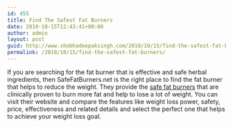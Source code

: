 ```yaml
---
id: 455
title: Find The Safest Fat Burners
date: 2010-10-15T12:43:41+00:00
author: admin
layout: post
guid: http://www.shobhadeepaksingh.com/2010/10/15/find-the-safest-fat-burners/
permalink: /2010/10/15/find-the-safest-fat-burners/
---
```

If you are searching for the fat burner that is effective and safe herbal ingredients, then SafeFatBurners.net is the right place to find the fat burner that helps to reduce the weight. They provide the [safe fat burners](http://www.safefatburners.net/) that are clinically proven to burn more fat and help to lose a lot of weight. You can visit their website and compare the features like weight loss power, safety, price, effectiveness and related details and select the perfect one that helps to achieve your weight loss goal.